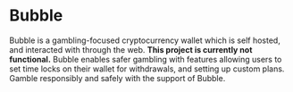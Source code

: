 # Bubble
Bubble is a gambling-focused cryptocurrency wallet which is self hosted, and interacted with through the web. **This project is currently not functional.** Bubble enables safer gambling with features allowing users to set time locks on their wallet for withdrawals, and setting up custom plans. Gamble responsibly and safely with the support of Bubble.
